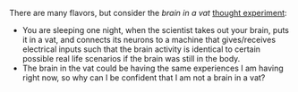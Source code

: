 
There are many flavors, but consider the *brain in a vat* [thought experiment](https://iep.utm.edu/brainvat/):

- You are sleeping one night, when the scientist takes out your brain, puts it in a vat, and connects its neurons to a machine that gives/receives electrical inputs such that the brain activity is identical to certain possible real life scenarios if the brain was still in the body.
- The brain in the vat could be having the same experiences I am having right now, so why can I be confident that I am not a brain in a vat?
